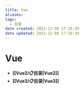 ```yaml
---
title: Vue
aliases:
tags:
  - 目录
date created: 2022-12-08 17:26:39
date updated: 2022-12-08 17:26:39
---
```


# Vue

- **[[Vue2/📋目录|Vue2]]**
- **[[Vue3/📋目录|Vue3]]**
